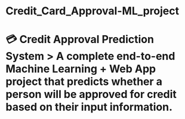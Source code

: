 # Credit_Card_Approval-ML_project
# 💳 Credit Approval Prediction System  > A complete end-to-end Machine Learning + Web App project that predicts whether a person will be approved for credit based on their input information.
